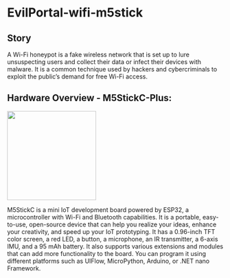 # EvilPortal-wifi-m5stick

## Story

A Wi-Fi honeypot is a fake wireless network that is set up to lure unsuspecting users and collect their data or infect their devices with malware. It is a common technique used by hackers and cybercriminals to exploit the public’s demand for free Wi-Fi access.

## Hardware Overview - M5StickC-Plus:
<img src="https://imgaz1.staticbg.com/thumb/large/oaupload/banggood/images/41/3E/3cddd309-c63b-4a68-84ab-6585abd9d25a.jpg.webp" style="max-width: 1000px; height: 207px; margin: 0px; width: 207px;" alt>

M5StickC is a mini IoT development board powered by ESP32, a microcontroller with Wi-Fi and Bluetooth capabilities. It is a portable, easy-to-use, open-source device that can help you realize your ideas, enhance your creativity, and speed up your IoT prototyping. It has a 0.96-inch TFT color screen, a red LED, a button, a microphone, an IR transmitter, a 6-axis IMU, and a 95 mAh battery. It also supports various extensions and modules that can add more functionality to the board. You can program it using different platforms such as UIFlow, MicroPython, Arduino, or .NET nano Framework.
